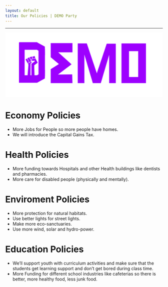 ```yaml
---
layout: default
title: Our Policies | DEMO Party
---
```


------------------------------------------

<div class="img">
  <img src="https://raw.githubusercontent.com/CYBORG123456789/DEMO-party-official-site/master/assets/DEMO%20full%20name%20small.png">
</div>

Economy Policies
================

- More Jobs for People so more people have homes.
- We will introduce the Capital Gains Tax.

Health Policies
===============

- More funding towards Hospitals and other Health buildings like dentists and pharmacies.
- More care for disabled people (physically and mentally).

Enviroment Policies
===================

- More protection for natural habitats.
- Use better lights for street lights.
- Make more eco-sanctuaries.
- Use more wind, solar and hydro-power.

Education Policies
==================

- We’ll support youth with curriculum activities and make sure that the students get learning support and don’t get bored during class time.
- More Funding for different school industries like cafeterias so there is better, more healthy food, less junk food.
